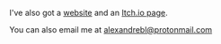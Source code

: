 I've also got a [website](https://alexandrebl.com) and an [Itch.io page](https://alexandrebl.itch.io/).

You can also email me at alexandrebl@protonmail.com
